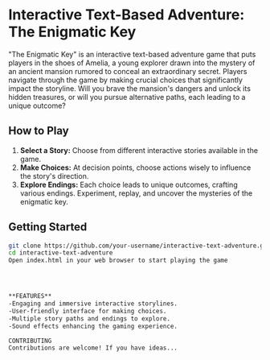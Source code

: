 # Interactive Text-Based Adventure: The Enigmatic Key

"The Enigmatic Key" is an interactive text-based adventure game that puts players in the shoes of Amelia, a young explorer drawn into the mystery of an ancient mansion rumored to conceal an extraordinary secret. Players navigate through the game by making crucial choices that significantly impact the storyline. Will you brave the mansion's dangers and unlock its hidden treasures, or will you pursue alternative paths, each leading to a unique outcome?

## How to Play

1. **Select a Story:** Choose from different interactive stories available in the game.
2. **Make Choices:** At decision points, choose actions wisely to influence the story's direction.
3. **Explore Endings:** Each choice leads to unique outcomes, crafting various endings. Experiment, replay, and uncover the mysteries of the enigmatic key.

## Getting Started

```bash
git clone https://github.com/your-username/interactive-text-adventure.git
cd interactive-text-adventure
Open index.html in your web browser to start playing the game




**FEATURES**
-Engaging and immersive interactive storylines.
-User-friendly interface for making choices.
-Multiple story paths and endings to explore.
-Sound effects enhancing the gaming experience.

CONTRIBUTING
Contributions are welcome! If you have ideas...
